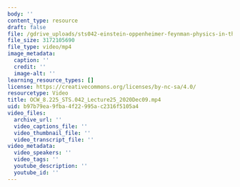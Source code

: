 ```yaml
---
body: ''
content_type: resource
draft: false
file: /gdrive_uploads/sts042-einstein-oppenheimer-feynman-physics-in-the-20th-century/10JmmLl7NJRPojlRsRdnH5eO2IdsQ8CE2/ocw_8225_sts042_lecture25_2020dec09.mp4
file_size: 3172105690
file_type: video/mp4
image_metadata:
  caption: ''
  credit: ''
  image-alt: ''
learning_resource_types: []
license: https://creativecommons.org/licenses/by-nc-sa/4.0/
resourcetype: Video
title: OCW_8.225_STS.042_Lecture25_2020Dec09.mp4
uid: b97b79ea-9fba-4f22-995a-c2316f5105a4
video_files:
  archive_url: ''
  video_captions_file: ''
  video_thumbnail_file: ''
  video_transcript_file: ''
video_metadata:
  video_speakers: ''
  video_tags: ''
  youtube_description: ''
  youtube_id: ''
---
```

